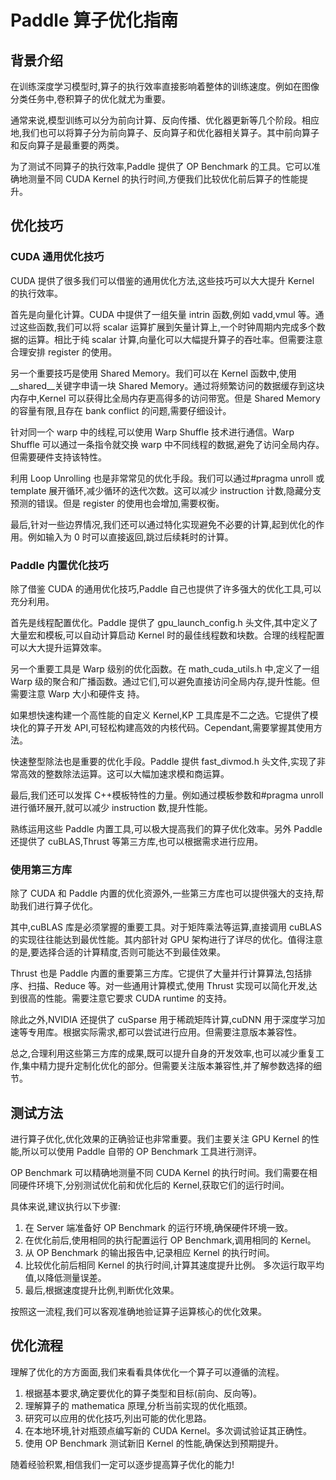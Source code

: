 # Paddle 算子优化指南

## 背景介绍

在训练深度学习模型时,算子的执行效率直接影响着整体的训练速度。例如在图像分类任务中,卷积算子的优化就尤为重要。

通常来说,模型训练可以分为前向计算、反向传播、优化器更新等几个阶段。相应地,我们也可以将算子分为前向算子、反向算子和优化器相关算子。其中前向算子和反向算子是最重要的两类。

为了测试不同算子的执行效率,Paddle 提供了 OP Benchmark 的工具。它可以准确地测量不同 CUDA Kernel 的执行时间,方便我们比较优化前后算子的性能提升。

## 优化技巧

### CUDA 通用优化技巧

CUDA 提供了很多我们可以借鉴的通用优化方法,这些技巧可以大大提升 Kernel 的执行效率。

首先是向量化计算。CUDA 中提供了一组矢量 intrin 函数,例如 vadd,vmul 等。通过这些函数,我们可以将 scalar 运算扩展到矢量计算上,一个时钟周期内完成多个数据的运算。相比于纯 scalar 计算,向量化可以大幅提升算子的吞吐率。但需要注意合理安排 register 的使用。

另一个重要技巧是使用 Shared Memory。我们可以在 Kernel 函数中,使用__shared__关键字申请一块 Shared Memory。通过将频繁访问的数据缓存到这块内存中,Kernel 可以获得比全局内存更高得多的访问带宽。但是 Shared Memory 的容量有限,且存在 bank conflict 的问题,需要仔细设计。

针对同一个 warp 中的线程,可以使用 Warp Shuffle 技术进行通信。Warp Shuffle 可以通过一条指令就交换 warp 中不同线程的数据,避免了访问全局内存。但需要硬件支持该特性。

利用 Loop Unrolling 也是非常常见的优化手段。我们可以通过#pragma unroll 或 template 展开循环,减少循环的迭代次数。这可以减少 instruction 计数,隐藏分支预测的错误。但是 register 的使用也会增加,需要权衡。

最后,针对一些边界情况,我们还可以通过特化实现避免不必要的计算,起到优化的作用。例如输入为 0 时可以直接返回,跳过后续耗时的计算。

### Paddle 内置优化技巧

除了借鉴 CUDA 的通用优化技巧,Paddle 自己也提供了许多强大的优化工具,可以充分利用。

首先是线程配置优化。Paddle 提供了 gpu_launch_config.h 头文件,其中定义了大量宏和模板,可以自动计算启动 Kernel 时的最佳线程数和块数。合理的线程配置可以大大提升运算效率。

另一个重要工具是 Warp 级别的优化函数。在 math_cuda_utils.h 中,定义了一组 Warp 级的聚合和广播函数。通过它们,可以避免直接访问全局内存,提升性能。但需要注意 Warp 大小和硬件支
持。

如果想快速构建一个高性能的自定义 Kernel,KP 工具库是不二之选。它提供了模块化的算子开发 API,可轻松构建高效的内核代码。Cependant,需要掌握其使用方法。

快速整型除法也是重要的优化手段。Paddle 提供 fast_divmod.h 头文件,实现了非常高效的整数除法运算。这可以大幅加速求模和商运算。

最后,我们还可以发挥 C++模板特性的力量。例如通过模板参数和#pragma unroll 进行循环展开,就可以减少 instruction 数,提升性能。

熟练运用这些 Paddle 内置工具,可以极大提高我们的算子优化效率。另外 Paddle 还提供了 cuBLAS,Thrust 等第三方库,也可以根据需求进行应用。

### 使用第三方库

除了 CUDA 和 Paddle 内置的优化资源外,一些第三方库也可以提供强大的支持,帮助我们进行算子优化。

其中,cuBLAS 库是必须掌握的重要工具。对于矩阵乘法等运算,直接调用 cuBLAS 的实现往往能达到最优性能。其内部针对 GPU 架构进行了详尽的优化。值得注意的是,要选择合适的计算精度,否则可能达不到最佳效果。

Thrust 也是 Paddle 内置的重要第三方库。它提供了大量并行计算算法,包括排序、扫描、Reduce 等。对一些通用计算模式,使用 Thrust 实现可以简化开发,达到很高的性能。需要注意它要求 CUDA runtime 的支持。

除此之外,NVIDIA 还提供了 cuSparse 用于稀疏矩阵计算,cuDNN 用于深度学习加速等专用库。根据实际需求,都可以尝试进行应用。但需要注意版本兼容性。

总之,合理利用这些第三方库的成果,既可以提升自身的开发效率,也可以减少重复工作,集中精力提升定制化优化的部分。但需要关注版本兼容性,并了解参数选择的细节。

## 测试方法

进行算子优化,优化效果的正确验证也非常重要。我们主要关注 GPU Kernel 的性能,所以可以使用 Paddle 自带的 OP Benchmark 工具进行测评。

OP Benchmark 可以精确地测量不同 CUDA Kernel 的执行时间。我们需要在相同硬件环境下,分别测试优化前和优化后的 Kernel,获取它们的运行时间。

具体来说,建议执行以下步骤:

1. 在 Server 端准备好 OP Benchmark 的运行环境,确保硬件环境一致。
2. 在优化前后,使用相同的执行配置运行 OP Benchmark,调用相同的 Kernel。
3. 从 OP Benchmark 的输出报告中,记录相应 Kernel 的执行时间。
4. 比较优化前后相同 Kernel 的执行时间,计算其速度提升比例。
多次运行取平均值,以降低测量误差。
5. 最后,根据速度提升比例,判断优化效果。

按照这一流程,我们可以客观准确地验证算子运算核心的优化效果。

## 优化流程

理解了优化的方方面面,我们来看看具体优化一个算子可以遵循的流程。

1. 根据基本要求,确定要优化的算子类型和目标(前向、反向等)。
2. 理解算子的 mathematica 原理,分析当前实现的优化瓶颈。
3. 研究可以应用的优化技巧,列出可能的优化思路。
4. 在本地环境,针对瓶颈点编写新的 CUDA Kernel。多次调试验证其正确性。
5. 使用 OP Benchmark 测试新旧 Kernel 的性能,确保达到预期提升。

随着经验积累,相信我们一定可以逐步提高算子优化的能力!


